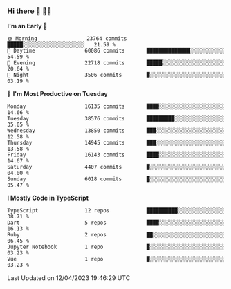 ### Hi there 👋 🧑‍💻



<!--START_SECTION:waka-->
**I'm an Early 🐤** 

```text
🌞 Morning                23764 commits       █████░░░░░░░░░░░░░░░░░░░░   21.59 % 
🌆 Daytime                60086 commits       ██████████████░░░░░░░░░░░   54.59 % 
🌃 Evening                22718 commits       █████░░░░░░░░░░░░░░░░░░░░   20.64 % 
🌙 Night                  3506 commits        █░░░░░░░░░░░░░░░░░░░░░░░░   03.19 % 
```
📅 **I'm Most Productive on Tuesday** 

```text
Monday                   16135 commits       ████░░░░░░░░░░░░░░░░░░░░░   14.66 % 
Tuesday                  38576 commits       █████████░░░░░░░░░░░░░░░░   35.05 % 
Wednesday                13850 commits       ███░░░░░░░░░░░░░░░░░░░░░░   12.58 % 
Thursday                 14945 commits       ███░░░░░░░░░░░░░░░░░░░░░░   13.58 % 
Friday                   16143 commits       ████░░░░░░░░░░░░░░░░░░░░░   14.67 % 
Saturday                 4407 commits        █░░░░░░░░░░░░░░░░░░░░░░░░   04.00 % 
Sunday                   6018 commits        █░░░░░░░░░░░░░░░░░░░░░░░░   05.47 % 
```


**I Mostly Code in TypeScript** 

```text
TypeScript               12 repos            ██████████░░░░░░░░░░░░░░░   38.71 % 
Dart                     5 repos             ████░░░░░░░░░░░░░░░░░░░░░   16.13 % 
Ruby                     2 repos             ██░░░░░░░░░░░░░░░░░░░░░░░   06.45 % 
Jupyter Notebook         1 repo              █░░░░░░░░░░░░░░░░░░░░░░░░   03.23 % 
Vue                      1 repo              █░░░░░░░░░░░░░░░░░░░░░░░░   03.23 % 
```




 Last Updated on 12/04/2023 19:46:29 UTC
<!--END_SECTION:waka-->


